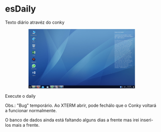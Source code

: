 # esDaily
Texto diário atravéz do conky
<p align="center">
<img src="https://github.com/andryeltj/esDaily/blob/master/esDaily.png" width="350" />
</p>
Execute o daily

Obs.: "Bug" temporário. Ao XTERM abrir, pode fechálo que o Conky voltará a funcionar normalmente.

O banco de dados ainda está faltando alguns dias a frente mas irei inseri-los mais a frente.
